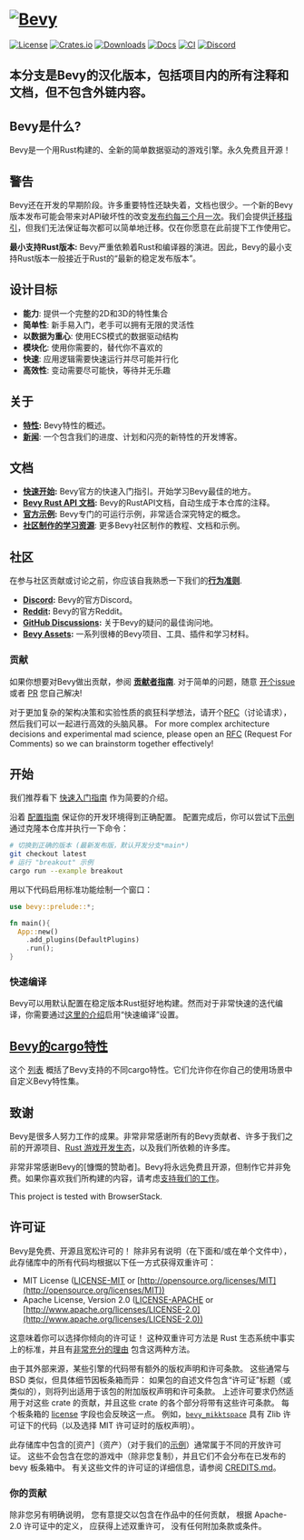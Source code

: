 # [![Bevy](assets/branding/bevy_logo_light_dark_and_dimmed.svg)](https://bevyengine.org)

[![License](https://img.shields.io/badge/license-MIT%2FApache-blue.svg)](https://github.com/bevyengine/bevy#license)
[![Crates.io](https://img.shields.io/crates/v/bevy.svg)](https://crates.io/crates/bevy)
[![Downloads](https://img.shields.io/crates/d/bevy.svg)](https://crates.io/crates/bevy)
[![Docs](https://docs.rs/bevy/badge.svg)](https://docs.rs/bevy/latest/bevy/)
[![CI](https://github.com/bevyengine/bevy/workflows/CI/badge.svg)](https://github.com/bevyengine/bevy/actions)
[![Discord](https://img.shields.io/discord/691052431525675048.svg?label=&logo=discord&logoColor=ffffff&color=7389D8&labelColor=6A7EC2)](https://discord.gg/bevy)

## 本分支是Bevy的汉化版本，包括项目内的所有注释和文档，但不包含外链内容。
## Bevy是什么?

Bevy是一个用Rust构建的、全新的简单数据驱动的游戏引擎。永久免费且开源！

## 警告

Bevy还在开发的早期阶段。许多重要特性还缺失着，文档也很少。一个新的Bevy版本发布可能会带来对API破坏性的改变[发布约每三个月一次](https://bevyengine.org/news/bevy-0-6/#the-train-release-schedule)。我们会提供[迁移指引](https://bevyengine.org/learn/migration-guides/)，但我们无法保证每次都可以简单地迁移。仅在你愿意在此前提下工作使用它。

**最小支持Rust版本:** Bevy严重依赖着Rust和编译器的演进。因此，Bevy的最小支持Rust版本一般接近于Rust的“最新的稳定发布版本”。

## 设计目标

* **能力**: 提供一个完整的2D和3D的特性集合
* **简单性**: 新手易入门，老手可以拥有无限的灵活性
* **以数据为重心**: 使用ECS模式的数据驱动结构
* **模块化**: 使用你需要的，替代你不喜欢的
* **快速**: 应用逻辑需要快速运行并尽可能并行化
* **高效性**: 变动需要尽可能快，等待并无乐趣

## 关于

* **[特性](https://bevyengine.org):** Bevy特性的概述。
* **[新闻](https://bevyengine.org/news/)**: 一个包含我们的进度、计划和闪亮的新特性的开发博客。

## 文档

* **[快速开始](https://bevyengine.org/learn/quick-start/introduction):** Bevy官方的快速入门指引。开始学习Bevy最佳的地方。
* **[Bevy Rust API 文档](https://docs.rs/bevy):** Bevy的RustAPI文档，自动生成于本仓库的注释。
* **[官方示例](https://github.com/bevyengine/bevy/tree/latest/examples):** Bevy专门的可运行示例，非常适合深究特定的概念。
* **[社区制作的学习资源](https://bevyengine.org/assets/#learning)**: 更多Bevy社区制作的教程、文档和示例。

## 社区

在参与社区贡献或讨论之前，你应该自我熟悉一下我们的[**行为准则**](./CODE_OF_CONDUCT.md).

* **[Discord](https://discord.gg/bevy):** Bevy的官方Discord。
* **[Reddit](https://reddit.com/r/bevy):** Bevy的官方Reddit。
* **[GitHub Discussions](https://github.com/bevyengine/bevy/discussions):** 关于Bevy的疑问的最佳询问地。
* **[Bevy Assets](https://bevyengine.org/assets/):** 一系列很棒的Bevy项目、工具、插件和学习材料。

### 贡献

如果你想要对Bevy做出贡献，参阅 **[贡献者指南](https://github.com/bevyengine/bevy/blob/main/CONTRIBUTING.md)**.
对于简单的问题，随意 [开个issue](https://github.com/bevyengine/bevy/issues) 或者
[PR](https://github.com/bevyengine/bevy/pulls) 您自己解决!

对于更加复杂的架构决策和实验性质的疯狂科学想法，请开个[RFC](https://github.com/bevyengine/rfcs)（讨论请求），然后我们可以一起进行高效的头脑风暴。
For more complex architecture decisions and experimental mad science, please open an [RFC](https://github.com/bevyengine/rfcs) (Request For Comments) so we can brainstorm together effectively!

## 开始

我们推荐看下 [快速入门指南](https://bevyengine.org/learn/quick-start/introduction) 作为简要的介绍。

沿着 [配置指南](https://bevyengine.org/learn/quick-start/getting-started/setup) 保证你的开发环境得到正确配置。
配置完成后，你可以尝试下[示例](https://github.com/bevyengine/bevy/tree/latest/examples) 通过克隆本仓库并执行一下命令：

```sh
# 切换到正确的版本 (最新发布版，默认开发分支*main*)
git checkout latest
# 运行 "breakout" 示例
cargo run --example breakout
```

用以下代码启用标准功能绘制一个窗口：

```rust
use bevy::prelude::*;

fn main(){
  App::new()
    .add_plugins(DefaultPlugins)
    .run();
}
```

### 快速编译

Bevy可以用默认配置在稳定版本Rust挺好地构建。然而对于非常快速的迭代编译，你需要通过[这里的介绍](https://bevyengine.org/learn/quick-start/getting-started/setup)启用“快速编译”设置。

## [Bevy的cargo特性][cargo_features]

这个 [列表][cargo_features] 概括了Bevy支持的不同cargo特性。它们允许你在你自己的使用场景中自定义Bevy特性集。

[cargo_features]: docs/cargo_features.md

## 致谢

Bevy是很多人努力工作的成果。非常非常感谢所有的Bevy贡献者、许多于我们之前的开源项目、[Rust 游戏开发生态](https://arewegameyet.rs/)，以及我们所依赖的许多库。

非常非常感谢Bevy的[慷慨的赞助者]。Bevy将永远免费且开源，但制作它并非免费。如果你喜欢我们所构建的内容，请考虑[支持我们的工作](https://bevyengine.org/donate/)。

<!-- This next line need to stay exactly as is. It is required for BrowserStack sponsorship. -->
This project is tested with BrowserStack.

## 许可证

Bevy是免费、开源且宽松许可的！
除非另有说明（在下面和/或在单个文件中），此存储库中的所有代码均根据以下任一方式获得双重许可：

* MIT License ([LICENSE-MIT](LICENSE-MIT) or [http://opensource.org/licenses/MIT](http://opensource.org/licenses/MIT))
* Apache License, Version 2.0 ([LICENSE-APACHE](LICENSE-APACHE) or [http://www.apache.org/licenses/LICENSE-2.0](http://www.apache.org/licenses/LICENSE-2.0))

这意味着你可以选择你倾向的许可证！
这种双重许可方法是 Rust 生态系统中事实上的标准，并且有[非常充分的理由](https://github.com/bevyengine/bevy/issues/2373) 包含这两种方法。

由于其外部来源，某些引擎的代码带有额外的版权声明和许可条款。
这些通常与 BSD 类似，但具体细节因板条箱而异：
如果包的自述文件包含“许可证”标题（或类似的），则将列出适用于该包的附加版权声明和许可条款。
上述许可要求仍然适用于对这些 crate 的贡献，并且这些 crate 的各个部分将带有这些许可条款。
每个板条箱的 [license](https://doc.rust-lang.org/cargo/reference/manifest.html#the-license-and-license-file-fields) 字段也会反映这一点。
例如，[`bevy_mikktspace`](./crates/bevy_mikktspace/README.md#license-agreement) 具有 Zlib 许可证下的代码（以及选择 MIT 许可证时的版权声明）。

此存储库中包含的[资产]（资产）（对于我们的[示例](./examples/README.md)）通常属于不同的开放许可证。
这些不会包含在您的游戏中（除非您复制），并且它们不会分布在已发布的 bevy 板条箱中。
有关这些文件的许可证的详细信息，请参阅 [CREDITS.md](CREDITS.md)。

### 你的贡献

除非您另有明确说明，
您有意提交以包含在作品中的任何贡献，
根据 Apache-2.0 许可证中的定义，
应获得上述双重许可，
没有任何附加条款或条件。
